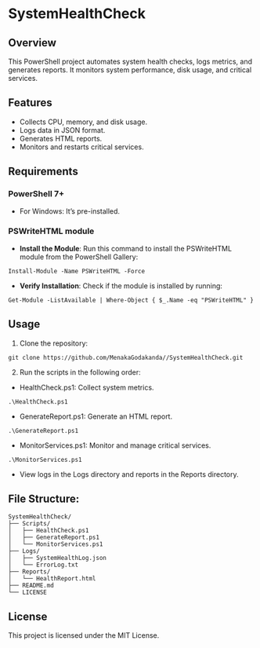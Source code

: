 # SystemHealthCheck

## Overview
This PowerShell project automates system health checks, logs metrics, and generates reports. It monitors system performance, disk usage, and critical services.

## Features
- Collects CPU, memory, and disk usage.
- Logs data in JSON format.
- Generates HTML reports.
- Monitors and restarts critical services.

## Requirements
### PowerShell 7+
- For Windows: It’s pre-installed.

### PSWriteHTML module
- **Install the Module**: Run this command to install the PSWriteHTML module from the PowerShell Gallery:
```
Install-Module -Name PSWriteHTML -Force
```

- **Verify Installation**: Check if the module is installed by running:
```
Get-Module -ListAvailable | Where-Object { $_.Name -eq "PSWriteHTML" }
```

## Usage
1. Clone the repository:

```
git clone https://github.com/MenakaGodakanda//SystemHealthCheck.git
```

2. Run the scripts in the following order:

- HealthCheck.ps1: Collect system metrics.
```
.\HealthCheck.ps1
```

- GenerateReport.ps1: Generate an HTML report.
```
.\GenerateReport.ps1
```

- MonitorServices.ps1: Monitor and manage critical services.
```
.\MonitorServices.ps1
```

- View logs in the Logs directory and reports in the Reports directory.

## File Structure:
```
SystemHealthCheck/
├── Scripts/
│   ├── HealthCheck.ps1
│   ├── GenerateReport.ps1
│   └── MonitorServices.ps1
├── Logs/
│   ├── SystemHealthLog.json
│   └── ErrorLog.txt
├── Reports/
│   └── HealthReport.html
├── README.md
└── LICENSE
```

## License
This project is licensed under the MIT License.
